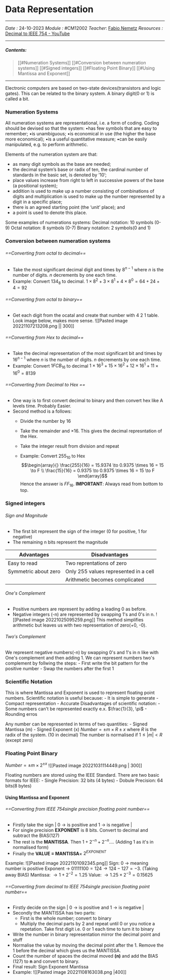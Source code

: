 # Data Representation
---
*Date :*  24-10-2023 
*Module :* #CM12002 
*Teacher*: [Fabio Nemetz](https://moodle.bath.ac.uk/user/profile.php?id=490)
*Resources :* [Decimal to IEEE 754 - YouTube](https://www.youtube.com/watch?v=8afbTaA-gOQ&ab_channel=AbishaliniSivaraman)

---
##### Contents: 
> [[#Numeration Systems]]
> [[#Conversion between numeration systems]]
> [[#Signed integers]]
> [[#Floating Point Binary]]
> [[#Using Mantissa and Exponent]]
--- 

Electronic computers are based on two-state devices(transistors and logic gates). This can be related to the binary system. 
A binary digit(0 or 1) is called a bit.

### Numeration Systems
All numeration systems are representational, i.e. a form of coding. 
Coding should be devised so that the system:
	•has few symbols that are easy to remember;
	•is unambiguous;
	•is economical in use (the higher the base more economical);
	•is a useful quantitative measure;
	•can be easily manipulated, e.g. to perform arithmetic.

Elements of the numeration system are that: 
- as many digit symbols as the base are needed;
- the decimal system’s base or radix of ten, the cardinal number of standards in the basic set, is denoted by ‘10’;
- place values increase from right to left in successive powers of the base (a positional system);
- addition is used to make up a number consisting of combinations of digits and multiplication is used to make up the number represented by a digit in a specific place;
- there is an agreed starting point (the ‘unit’ place); and
- a point is used to denote this place.

Some examples of numerations systems: 
	Decimal notation: 10 symbols (0-9)
	Octal notation: 8 symbols (0-7)
	Binary notation: 2 symbols(0 and 1)

### Conversion between numeration systems

###### ==Converting from octal to decimal==
- Take the most significant decimal digit and times by $8^{n-1}$ where $n$ is the number of digits. $n$ decrements by one each time. 
- Example: Convert $134_8$ to decimal. 
	$1 \times 8^2 + 3 \times 8^1 + 4 \times 8^0 = 64 + 24 + 4 = 92$ 

###### ==Converting from octal to binary==
- Get each digit from the ocatal and create that number with 4 2 1 table. Look image below, makes more sense. 
	![[Pasted image 20221107213208.png || 300]]

###### ==Converting from Hex to decimal==
- Take the decimal representation of the most significant bit and times by $16^{n-1}$ where $n$ is the number of digits. $n$ decrements by one each time. 
- Example: Convert $1FCB_{16}$ to decimal
	$1 \times 16^3 + 15 \times 16^2 + 12 \times 16^1 + 11 \times 16^0 = 8139$ 

###### ==Converting from Decimal to Hex ==
- One way is to first convert decimal to binary and then convert hex like A levels time. Probably Easier. 
- Second method is a follows: 
	- Divide the number by 16
	- Take the remainder and $\times 16$. This gives the decimal represntation of the Hex.
	- Take the integer result from division and repeat

	- Example: Convert $255_{10}$ to Hex
		$$\begin{array}{} \frac{255}{16} = 15.9374 \to 0.9375 \times 16 = 15 \to F \\ 
		\frac{15}{16} = 0.9375 \to 0.9375 \times 16 = 15 \to F \end{array}$$
		Hence the answer is $FF_{16}$. **IMPORTANT**: Always read from bottom to top. 

### Signed integers

###### Sign and Magnitude
- The first bit represent the sign of the integer (0 for positive, 1 for negative)
- The remaining n bits represent the magnitude 

|       **Advantages**           | **Disadvantages**                         |
| -------------------- | ------------------------------------- |
| Easy to read         | Two reprentations of zero             |
| Symmetric about zero | Only 255 values represented in a cell |
|                      | Arithmetic becomes complicated                                    |

###### One's Complement
- Positive numbers are represent by adding a leading 0 as before. 
- Negative integers (-n) are represented by swapping 1's and 0's in n. 
![[Pasted image 20221025095259.png]]
This method simplifies arithmetic but leaves us with two representation of zero(+0, -0). 

###### Two's Complement 
We represent negative numbers(-n) by swapping 0's and 1's in n like with One's complement and then adding 1. 
We can represent numbers two's complement by follwing the steps:
	- First write the bit pattern for the positive number
	- Swap the numbers after the first 1

### Scientific Notation
This is where Mantissa and Exponent is used to represent floating point numbers. 
Scientific notation is useful because: 
	- It is simple to generate
	- Compact representation
	- Accurate
Disadvantages of scientific notation:
	- Some numbers can't be represented exactly e.x. $\frac{1}{3}, \pi$ 
	- Rounding erros

Any number can be represented in terms of two quantities:
	- Signed Mantissa (m)
	- Signed Exponent (x)
$Number =\pm m \times R \pm x$ where $R$ is the radix of the system. (10 in decimal)
The number is normalised if $1 \le  |m| < R$  (except zero)

### Floating Point Binary
$Number = \pm m \times 2^{\pm x}$
![[Pasted image 20221031114449.png | 300]]

Floating numbers are stored using the IEEE Standard. There are two basic formats for IEEE:
	- Single Precision: 32 bits (4 bytes)
	- Dobule Precision: 64 bits(8 bytes)

#### Using Mantissa and Exponent 

###### ==Converting from IEEE 754single precision floating point number==
- Firstly take the sign | 0 $\to$ is positive and 1 $\to$ is negative |
- For single precision **EXPONENT** is 8 bits. Convert to decimal and subtract the BIAS(127)
- The rest is the **MANTISSA**. Then $1 + 2^{-n} + 2^{-n} ...$. (Adding 1 as it's in normalised form)
- Finally the **VALUE = MANTISSA**$\times$ $2^{EXPONENT}$

Example:
	![[Pasted image 20221101092345.png]]
	Sign: $0$ $\to$ meaning number is positive
	Exponent $\to$ $01111100 = 124 \to 124-127 = -3$. (Taking away BIAS)
	Mantissa: $\to 1 + 2^{-2} = 1.25$ 
	Value: $\to 1.25 \times 2^{-3} = 0.15625$

###### ==Converting from decimal to IEEE 754single precision floating point number==
- Firstly decide on the sign | 0 $\to$ is positive and 1 $\to$ is negative |
- Secondly the MANTISSA has two parts:
	- First is the whole number; convert to binary
	- Multiply the decimal parts by 2 and repeat until 0 or you notice a repetation. Take first digit i.e. 0 or 1 each time to turn it to binary
- Write the number in binary representation mirror the decimal point and stuff
- Normalise the value by moving the decimal point after the 1. Remove the 1 before the decimal which gives us the MANTISSA. 
- Count the number of spaces the decimal moved **(n)** and add the BIAS (127) to **n** and convert to binary. 
- Final result: Sign Exponent Mantissa
- Example:
	![[Pasted image 20221108163038.png |400]]
